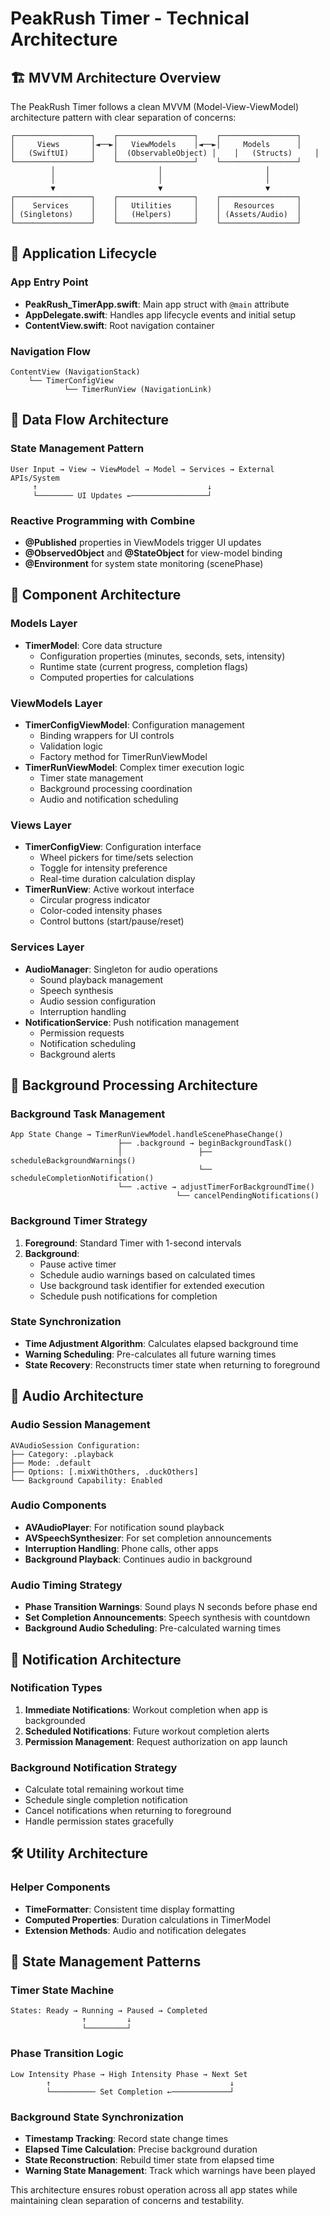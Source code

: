 # PeakRush Timer - Technical Architecture

## 🏗️ MVVM Architecture Overview

The PeakRush Timer follows a clean MVVM (Model-View-ViewModel) architecture pattern with clear separation of concerns:

```
┌─────────────────┐    ┌─────────────────┐    ┌─────────────────┐
│     Views       │◄──►│   ViewModels    │◄──►│     Models      │
│   (SwiftUI)     │    │  (ObservableObject) │    │   (Structs)     │
└─────────────────┘    └─────────────────┘    └─────────────────┘
         │                       │                       │
         │                       │                       │
         ▼                       ▼                       ▼
┌─────────────────┐    ┌─────────────────┐    ┌─────────────────┐
│    Services     │    │   Utilities     │    │   Resources     │
│ (Singletons)    │    │   (Helpers)     │    │ (Assets/Audio)  │
└─────────────────┘    └─────────────────┘    └─────────────────┘
```

## 📱 Application Lifecycle

### App Entry Point

- **PeakRush_TimerApp.swift**: Main app struct with `@main` attribute
- **AppDelegate.swift**: Handles app lifecycle events and initial setup
- **ContentView.swift**: Root navigation container

### Navigation Flow

```
ContentView (NavigationStack)
    └── TimerConfigView
            └── TimerRunView (NavigationLink)
```

## 🔄 Data Flow Architecture

### State Management Pattern

```
User Input → View → ViewModel → Model → Services → External APIs/System
     ↑                                      ↓
     └──────── UI Updates ←─────────────────┘
```

### Reactive Programming with Combine

- **@Published** properties in ViewModels trigger UI updates
- **@ObservedObject** and **@StateObject** for view-model binding
- **@Environment** for system state monitoring (scenePhase)

## 🧩 Component Architecture

### Models Layer

- **TimerModel**: Core data structure
  - Configuration properties (minutes, seconds, sets, intensity)
  - Runtime state (current progress, completion flags)
  - Computed properties for calculations

### ViewModels Layer

- **TimerConfigViewModel**: Configuration management
  - Binding wrappers for UI controls
  - Validation logic
  - Factory method for TimerRunViewModel
- **TimerRunViewModel**: Complex timer execution logic
  - Timer state management
  - Background processing coordination
  - Audio and notification scheduling

### Views Layer

- **TimerConfigView**: Configuration interface
  - Wheel pickers for time/sets selection
  - Toggle for intensity preference
  - Real-time duration calculation display
- **TimerRunView**: Active workout interface
  - Circular progress indicator
  - Color-coded intensity phases
  - Control buttons (start/pause/reset)

### Services Layer

- **AudioManager**: Singleton for audio operations
  - Sound playback management
  - Speech synthesis
  - Audio session configuration
  - Interruption handling
- **NotificationService**: Push notification management
  - Permission requests
  - Notification scheduling
  - Background alerts

## 🔧 Background Processing Architecture

### Background Task Management

```
App State Change → TimerRunViewModel.handleScenePhaseChange()
                        ├── .background → beginBackgroundTask()
                        │                 ├── scheduleBackgroundWarnings()
                        │                 └── scheduleCompletionNotification()
                        └── .active → adjustTimerForBackgroundTime()
                                     └── cancelPendingNotifications()
```

### Background Timer Strategy

1. **Foreground**: Standard Timer with 1-second intervals
2. **Background**:
   - Pause active timer
   - Schedule audio warnings based on calculated times
   - Use background task identifier for extended execution
   - Schedule push notifications for completion

### State Synchronization

- **Time Adjustment Algorithm**: Calculates elapsed background time
- **Warning Scheduling**: Pre-calculates all future warning times
- **State Recovery**: Reconstructs timer state when returning to foreground

## 🎵 Audio Architecture

### Audio Session Management

```
AVAudioSession Configuration:
├── Category: .playback
├── Mode: .default
├── Options: [.mixWithOthers, .duckOthers]
└── Background Capability: Enabled
```

### Audio Components

- **AVAudioPlayer**: For notification sound playback
- **AVSpeechSynthesizer**: For set completion announcements
- **Interruption Handling**: Phone calls, other apps
- **Background Playback**: Continues audio in background

### Audio Timing Strategy

- **Phase Transition Warnings**: Sound plays N seconds before phase end
- **Set Completion Announcements**: Speech synthesis with countdown
- **Background Audio Scheduling**: Pre-calculated warning times

## 🔔 Notification Architecture

### Notification Types

1. **Immediate Notifications**: Workout completion when app is backgrounded
2. **Scheduled Notifications**: Future workout completion alerts
3. **Permission Management**: Request authorization on app launch

### Background Notification Strategy

- Calculate total remaining workout time
- Schedule single completion notification
- Cancel notifications when returning to foreground
- Handle permission states gracefully

## 🛠️ Utility Architecture

### Helper Components

- **TimeFormatter**: Consistent time display formatting
- **Computed Properties**: Duration calculations in TimerModel
- **Extension Methods**: Audio and notification delegates

## 🔄 State Management Patterns

### Timer State Machine

```
States: Ready → Running → Paused → Completed
                ↑         ↓
                └─────────┘
```

### Phase Transition Logic

```
Low Intensity Phase → High Intensity Phase → Next Set
        ↑                                        ↓
        └────────── Set Completion ←─────────────┘
```

### Background State Synchronization

- **Timestamp Tracking**: Record state change times
- **Elapsed Time Calculation**: Precise background duration
- **State Reconstruction**: Rebuild timer state from elapsed time
- **Warning State Management**: Track which warnings have been played

This architecture ensures robust operation across all app states while maintaining clean separation of concerns and testability.
